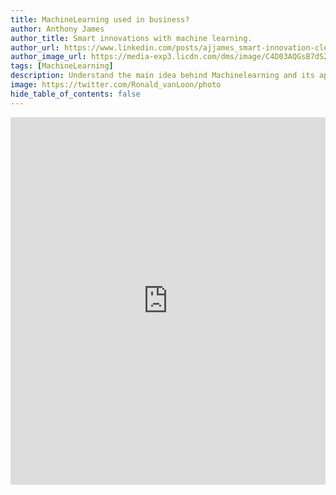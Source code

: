 ```yaml
---
title: MachineLearning used in business?
author: Anthony James
author_title: Smart innovations with machine learning.
author_url: https://www.linkedin.com/posts/ajjames_smart-innovation-clean-hands-clean-phone-activity-6821021664864686080-bEmL
author_image_url: https://media-exp3.licdn.com/dms/image/C4D03AQGsB7dS2_7Cmw/profile-displayphoto-shrink_200_200/0/1599917193493?e=1631750400&v=beta&t=Rr2B5cN5NB0WDikQCMJ4VTCwaIsQsFk4gv0c22_6TfM
tags: [MachineLearning]
description: Understand the main idea behind Machinelearning and its applications
image: https://twitter.com/Ronald_vanLoon/photo
hide_table_of_contents: false
---
```

<iframe src="https://www.linkedin.com/embed/feed/update/urn:li:ugcPost:6821019901780615168" height="588" width="504" frameborder="0" allowfullscreen="" title="Embedded post"></iframe>

